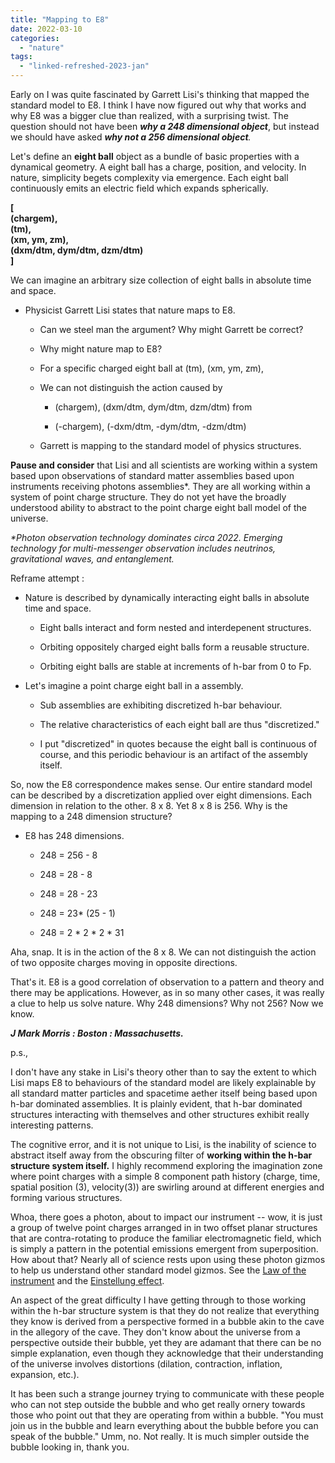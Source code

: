 ```yaml
---
title: "Mapping to E8"
date: 2022-03-10
categories: 
  - "nature"
tags: 
  - "linked-refreshed-2023-jan"
---
```


Early on I was quite fascinated by Garrett Lisi's thinking that mapped the standard model to E8. I think I have now figured out why that works and why E8 was a bigger clue than realized, with a surprising twist. The question should not have been **_why a 248 dimensional object_**, but instead we should have asked _**why not a 256 dimensional object**._

Let's define an **eight ball** object as a bundle of basic properties with a dynamical geometry. A eight ball has a charge, position, and velocity. In nature, simplicity begets complexity via emergence. Each eight ball continuously emits an electric field which expands spherically.

**\[**  
**(chargem),**  
**(tm),**  
**(xm, ym, zm),**  
**(dxm/dtm, dym/dtm, dzm/dtm)**  
**\]**

We can imagine an arbitrary size collection of eight balls in absolute time and space.

- Physicist Garrett Lisi states that nature maps to E8.
    
    - Can we steel man the argument? Why might Garrett be correct?
    - Why might nature map to E8?
    
    - For a specific charged eight ball at (tm), (xm, ym, zm),
    
    - We can not distinguish the action caused by
        - (chargem), (dxm/dtm, dym/dtm, dzm/dtm) from
        
        - (-chargem), (-dxm/dtm, -dym/dtm, -dzm/dtm)
    
    - Garrett is mapping to the standard model of physics structures.

**Pause and consider** that Lisi and all scientists are working within a system based upon observations of standard matter assemblies based upon instruments receiving photons assemblies\*. They are all working within a system of point charge structure. They do not yet have the broadly understood ability to abstract to the point charge eight ball model of the universe.

_\*Photon observation technology dominates circa 2022. Emerging technology for multi-messenger observation includes neutrinos, gravitational waves, and entanglement._

Reframe attempt :

- Nature is described by dynamically interacting eight balls in absolute time and space.
    - Eight balls interact and form nested and interdepenent structures.
    
    - Orbiting oppositely charged eight balls form a reusable structure.
    
    - Orbiting eight balls are stable at increments of h-bar from 0 to Fp.

- Let's imagine a point charge eight ball in a assembly.
    - Sub assemblies are exhibiting discretized h-bar behaviour.
    
    - The relative characteristics of each eight ball are thus "discretized."
    
    - I put "discretized" in quotes because the eight ball is continuous of course, and this periodic behaviour is an artifact of the assembly itself.

So, now the E8 correspondence makes sense. Our entire standard model can be described by a discretization applied over eight dimensions. Each dimension in relation to the other. 8 x 8. Yet 8 x 8 is 256. Why is the mapping to a 248 dimension structure?

- E8 has 248 dimensions.
    
    - 248 = 256 - 8
    
    - 248 = 28 - 8
    
    - 248 = 28 - 23
    
    - 248 = 23\* (25 - 1)
    
    - 248 = 2 \* 2 \* 2 \* 31

Aha, snap. It is in the action of the 8 x 8. We can not distinguish the action of two opposite charges moving in opposite directions.

That's it. E8 is a good correlation of observation to a pattern and theory and there may be applications. However, as in so many other cases, it was really a clue to help us solve nature. Why 248 dimensions? Why not 256? Now we know.

**_J Mark Morris : Boston : Massachusetts._**

p.s.,

I don't have any stake in Lisi's theory other than to say the extent to which Lisi maps E8 to behaviours of the standard model are likely explainable by all standard matter particles and spacetime aether itself being based upon h-bar dominated assemblies. It is plainly evident, that h-bar dominated structures interacting with themselves and other structures exhibit really interesting patterns.

The cognitive error, and it is not unique to Lisi, is the inability of science to abstract itself away from the obscuring filter of **working within the h-bar structure system itself.** I highly recommend exploring the imagination zone where point charges with a simple 8 component path history (charge, time, spatial position (3), velocity(3)) are swirling around at different energies and forming various structures.

Whoa, there goes a photon, about to impact our instrument -- wow, it is just a group of twelve point charges arranged in in two offset planar structures that are contra-rotating to produce the familiar electromagnetic field, which is simply a pattern in the potential emissions emergent from superposition. How about that? Nearly all of science rests upon using these photon gizmos to help us understand other standard model gizmos. See the [Law of the instrument](https://en.wikipedia.org/wiki/Law_of_the_instrument) and the [Einstellung effect](https://en.wikipedia.org/wiki/Einstellung_effect).

An aspect of the great difficulty I have getting through to those working within the h-bar structure system is that they do not realize that everything they know is derived from a perspective formed in a bubble akin to the cave in the allegory of the cave. They don't know about the universe from a perspective outside their bubble, yet they are adamant that there can be no simple explanation, even though they acknowledge that their understanding of the universe involves distortions (dilation, contraction, inflation, expansion, etc.).

It has been such a strange journey trying to communicate with these people who can not step outside the bubble and who get really ornery towards those who point out that they are operating from within a bubble. "You must join us in the bubble and learn everything about the bubble before you can speak of the bubble." Umm, no. Not really. It is much simpler outside the bubble looking in, thank you.
